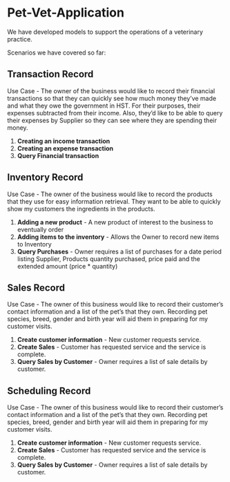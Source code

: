 # Pet-Vet-Application
We have developed models to support the operations of a veterinary practice.

Scenarios we have covered so far:

<h2>Transaction Record</h2>
Use Case - The owner of the business would like to record their financial transactions so that they can quickly see how much money they’ve made and what they owe the government in HST. For their purposes, their expenses subtracted from their income. Also, they’d like to be able to query their expenses by Supplier so they can see where they are spending their money.

1. <b>Creating an income transaction</b>
2. <b>Creating an expense transaction</b>
3. <b>Query Financial transaction</b>

<h2>Inventory Record</h2>
Use Case - The owner of the business would like to record the products that they use for easy information retrieval. They want to be able to quickly show my customers the ingredients in the products. 

1. <b>Adding a new product</b> - A new product of interest to the business to eventually order
2. <b>Adding items to the inventory</b> - Allows the Owner to record new items to Inventory
3. <b>Query Purchases</b> - Owner requires a list of purchases for a date period listing Supplier, Products quantity purchased, price paid and the extended amount (price * quantity)

<h2>Sales Record</h2>
Use Case - The owner of this business would like to record their customer’s contact information and a list of the pet’s that they own. Recording pet species, breed, gender and birth year will aid them in preparing for my customer visits.

1. <b>Create customer information</b> - New customer requests service.
2. <b>Create Sales</b> - Customer has requested service and the service is complete.
3. <b>Query Sales by Customer</b> - Owner requires a list of sale details by customer.

<h2>Scheduling Record</h2>
Use Case - The owner of this business would like to record their customer’s contact information and a list of the pet’s that they own. Recording pet species, breed, gender and birth year will aid them in preparing for my customer visits.

1. <b>Create customer information</b> - New customer requests service.
2. <b>Create Sales</b> - Customer has requested service and the service is complete.
3. <b>Query Sales by Customer</b> - Owner requires a list of sale details by customer.
